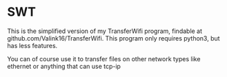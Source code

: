 # SWT
This is the simplified version of my TransferWifi program, findable at github.com/Valink16/TransferWifi. This program only requires python3, but has less features.

You can of course use it to transfer files on other network types like ethernet or anything that can use tcp-ip


